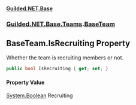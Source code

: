 
#### [Guilded.NET.Base](index 'index')
### [Guilded.NET.Base.Teams](index#Guilded_NET_Base_Teams 'Guilded.NET.Base.Teams').[BaseTeam](BaseTeam 'Guilded.NET.Base.Teams.BaseTeam')
## BaseTeam.IsRecruiting Property
Whether the team is recruiting members or not.  
```csharp
public bool IsRecruiting { get; set; }
```

#### Property Value
[System.Boolean](https://docs.microsoft.com/en-us/dotnet/api/System.Boolean 'System.Boolean')
Recruiting
